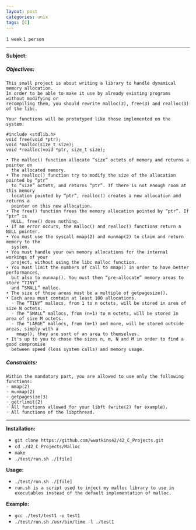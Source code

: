 ```yaml
---
layout: post
categories: unix
tags: [C]
---
```


`1 week`
`1 person`

---
__Subject:__
##### Objectives:
```
This small project is about writing a library to handle dynamical memory allocation.
In order to be able to make it use by already existing programs without modifying or
recompiling them, you should rewrite malloc(3), free(3) and realloc(3) of the libc.

Your functions will be prototyped like those implemented on the system:

#include <stdlib.h>
void free(void *ptr);
void *malloc(size_t size);
void *realloc(void *ptr, size_t size);

• The malloc() function allocate “size” octets of memory and returns a pointer on
  the allocated memory.
• The realloc() function try to modify the size of the allocation pointed by “ptr”
  to “size” octets, and returns “ptr”. If there is not enough room at this memory
  location pointed by “ptr”, realloc() creates a new allocation and returns a
  pointer on this new allocation.
• The free() function frees the memory allocation pointed by “ptr”. If “ptr” is
  NULL, free() does nothing.
• If an error occurs, the malloc() and realloc() functions return a NULL pointer.
• You must use the syscall mmap(2) and munmap(2) to claim and return memory to the
  system.
• You must handle your own memory allocations for the internal workings of your
  project, without using the libc malloc function.
• You must limit the numbers of call to mmap() in order to have better performances,
  but also to munmap(). You must then “pre-allocate” memory areas to store “TINY”
  and “SMALL” malloc.
• The size of those areas must be a multiple of getpagesize().
• Each area must contain at least 100 allocations.
  ◦ The “TINY” mallocs, from 1 to n octets, will be stored in area of size N octets.
  ◦ The “SMALL” mallocs, from (n+1) to m octets, will be stored in area of size M octets.
  ◦ The “LARGE” mallocs, from (m+1) and more, will be stored outside areas, simply with a
    mmap(), they are sort of an area to themselves.
• It's up to you to chose the sizes n, m, N and M in order to find a good compromise
  between speed (less system calls) and memory usage.
```
##### Constraints:
```
Within the mandatory part, you are allowed to use only the following functions:
◦ mmap(2)
◦ munmap(2)
◦ getpagesize(3)
◦ getrlimit(2)
◦ All functions allowed for your libft (write(2) for example).
◦ All functions of the libpthread.
```
---
__Installation:__

* `git clone https://github.com/wwatkins42/42_C_Projects.git`
* `cd ./42_C_Projects/Malloc`
* `make`
* `./test/run.sh ./[file]`

**Usage:**
* `./test/run.sh ./[file]`
* `run.sh is a script used to inject my malloc library to use in executables instead of the default implementation of malloc.`

**Example:**
* `gcc ./test/test1 -o test1`
* `./test/run.sh /usr/bin/time -l ./test1`
